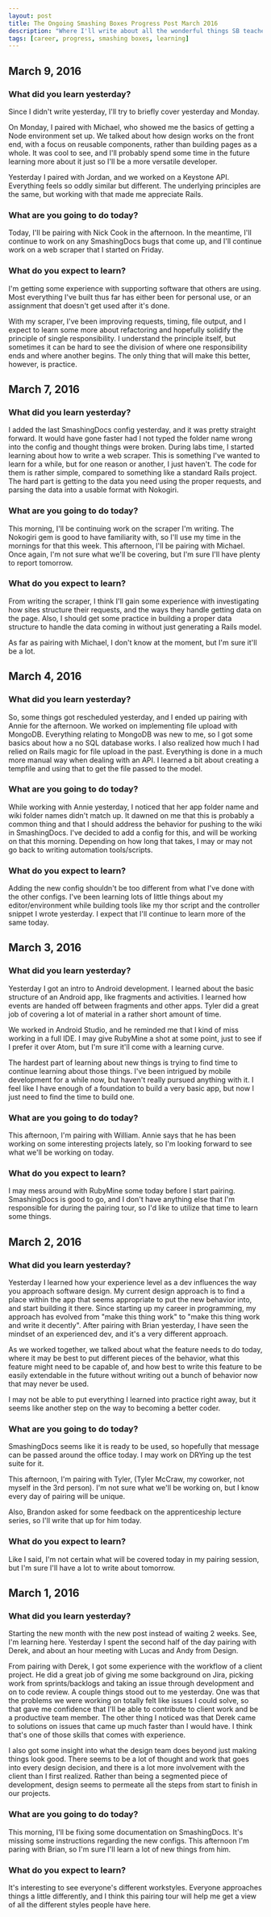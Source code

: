 ```yaml
---
layout: post
title: The Ongoing Smashing Boxes Progress Post March 2016
description: "Where I'll write about all the wonderful things SB teaches me"
tags: [career, progress, smashing boxes, learning]
---
```


## March 9, 2016

### What did you learn yesterday?

Since I didn't write yesterday, I'll try to briefly cover yesterday and Monday.

On Monday, I paired with Michael, who showed me the basics of getting a Node environment set up. We
talked about how design works on the front end, with a focus on reusable components, rather than building
pages as a whole. It was cool to see, and I'll probably spend some time in the future learning more about
it just so I'll be a more versatile developer.

Yesterday I paired with Jordan, and we worked on a Keystone API. Everything feels so oddly similar but
different. The underlying principles are the same, but working with that made me appreciate Rails.

### What are you going to do today?

Today, I'll be pairing with Nick Cook in the afternoon. In the meantime, I'll continue to work on any
SmashingDocs bugs that come up, and I'll continue work on a web scraper that I started on Friday.

### What do you expect to learn?

I'm getting some experience with supporting software that others are using. Most everything I've built
thus far has either been for personal use, or an assignment that doesn't get used after it's done.

With my scraper, I've been improving requests, timing, file output, and I expect to learn some more
about refactoring and hopefully solidify the principle of single responsibility. I understand the principle
itself, but sometimes it can be hard to see the division of where one responsibility ends and where
another begins. The only thing that will make this better, however, is practice.

## March 7, 2016

### What did you learn yesterday?

I added the last SmashingDocs config yesterday, and it was pretty straight forward. It would have gone
faster had I not typed the folder name wrong into the config and thought things were broken. During
labs time, I started learning about how to write a web scraper. This is something I've wanted to learn
for a while, but for one reason or another, I just haven't. The code for them is rather simple, compared
to something like a standard Rails project. The hard part is getting to the data you need using the proper
requests, and parsing the data into a usable format with Nokogiri.

### What are you going to do today?

This morning, I'll be continuing work on the scraper I'm writing. The Nokogiri gem is good to have
familiarity with, so I'll use my time in the mornings for that this week. This afternoon, I'll be
pairing with Michael. Once again, I'm not sure what we'll be covering, but I'm sure I'll have plenty
to report tomorrow.

### What do you expect to learn?

From writing the scraper, I think I'll gain some experience with investigating how sites structure their
requests, and the ways they handle getting data on the page. Also, I should get some practice in building
a proper data structure to handle the data coming in without just generating a Rails model.

As far as pairing with Michael, I don't know at the moment, but I'm sure it'll be a lot.

## March 4, 2016

### What did you learn yesterday?

So, some things got rescheduled yesterday, and I ended up pairing with Annie for the afternoon.
We worked on implementing file upload with MongoDB. Everything relating to MongoDB was new to me,
so I got some basics about how a no SQL database works. I also realized how much I had relied on Rails
magic for file upload in the past. Everything is done in a much more manual way when dealing with an
API. I learned a bit about creating a tempfile and using that to get the file passed to the model.

### What are you going to do today?

While working with Annie yesterday, I noticed that her app folder name and wiki folder names didn't
match up. It dawned on me that this is probably a common thing and that I should address the behavior
for pushing to the wiki in SmashingDocs. I've decided to add a config for this, and will be working
on that this morning. Depending on how long that takes, I may or may not go back to writing automation
tools/scripts.

### What do you expect to learn?

Adding the new config shouldn't be too different from what I've done with the other configs. I've
been learning lots of little things about my editor/environment while building tools like my thor script
and the controller snippet I wrote yesterday. I expect that I'll continue to learn more of the same today.

## March 3, 2016

### What did you learn yesterday?

Yesterday I got an intro to Android development. I learned about the basic structure of
an Android app, like fragments and activities. I learned how events are handed off
between fragments and other apps. Tyler did a great job of covering a lot of material
in a rather short amount of time.

We worked in Android Studio, and he reminded me that I kind of miss working in a
full IDE. I may give RubyMine a shot at some point, just to see if I prefer it over
Atom, but I'm sure it'll come with a learning curve.

The hardest part of learning about new things is trying to find time to continue
learning about those things. I've been intrigued by mobile development for a while
now, but haven't really pursued anything with it. I feel like I have enough of a
foundation to build a very basic app, but now I just need to find the time to build one.

### What are you going to do today?

This afternoon, I'm pairing with William. Annie says that he has been working on
some interesting projects lately, so I'm looking forward to see what we'll be working
on today.

### What do you expect to learn?

I may mess around with RubyMine some today before I start pairing. SmashingDocs is
good to go, and I don't have anything else that I'm responsible for during the pairing
tour, so I'd like to utilize that time to learn some things.

## March 2, 2016

### What did you learn yesterday?

Yesterday I learned how your experience level as a dev influences the way you approach
software design. My current design approach is to find a place within the app that
seems appropriate to put the new behavior into, and start building it there. Since
starting up my career in programming, my approach has evolved from "make this thing
work" to "make this thing work and write it decently". After pairing with Brian yesterday,
I have seen the mindset of an experienced dev, and it's a very different approach.

As we worked together, we talked about what the feature needs to do today, where it
may be best to put different pieces of the behavior, what this feature might need to
be capable of, and how best to write this feature to be easily extendable in the
future without writing out a bunch of behavior now that may never be used.

I may not be able to put everything I learned into practice right away, but it
seems like another step on the way to becoming a better coder.

### What are you going to do today?

SmashingDocs seems like it is ready to be used, so hopefully that message can be
passed around the office today. I may work on DRYing up the test suite for it.

This afternoon, I'm pairing with Tyler, (Tyler McCraw, my coworker, not myself in
the 3rd person). I'm not sure what we'll be working on, but I know every day of pairing
will be unique.

Also, Brandon asked for some feedback on the apprenticeship lecture series, so I'll
write that up for him today.

### What do you expect to learn?

Like I said, I'm not certain what will be covered today in my pairing session, but
I'm sure I'll have a lot to write about tomorrow.

## March 1, 2016

### What did you learn yesterday?

Starting the new month with the new post instead of waiting 2 weeks. See, I'm learning here.
Yesterday I spent the second half of the day pairing with Derek, and about an hour meeting
with Lucas and Andy from Design.

From pairing with Derek, I got some experience with the workflow of a client project.
He did a great job of giving me some background on Jira, picking work from sprints/backlogs
and taking an issue through development and on to code review. A couple things stood out to
me yesterday. One was that the problems we were working on totally felt like issues I could solve,
so that gave me confidence that I'll be able to contribute to client work and be a productive
team member. The other thing I noticed was that Derek came to solutions on issues that came up
much faster than I would have. I think that's one of those skills that comes with experience.

I also got some insight into what the design team does beyond just making things look good.
There seems to be a lot of thought and work that goes into every design decision, and there is
a lot more involvement with the client than I first realized. Rather than being a segmented piece
of development, design seems to permeate all the steps from start to finish in our projects.

### What are you going to do today?

This morning, I'll be fixing some documentation on SmashingDocs. It's missing some instructions
regarding the new configs. This afternoon I'm paring with Brian, so I'm sure I'll learn a lot of
new things from him.

### What do you expect to learn?

It's interesting to see everyone's different workstyles. Everyone approaches things a
little differently, and I think this pairing tour will help me get a view of all the
different styles people have here.
